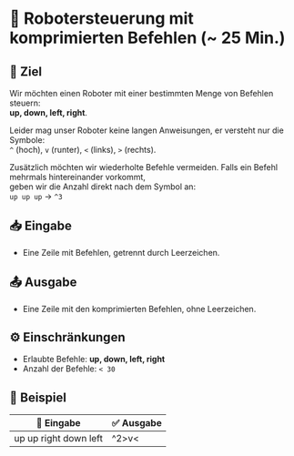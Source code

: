# 🤖 Robotersteuerung mit komprimierten Befehlen (~ 25 Min.)

## 🎯 Ziel
Wir möchten einen Roboter mit einer bestimmten Menge von Befehlen steuern:  
**up, down, left, right**.

Leider mag unser Roboter keine langen Anweisungen, er versteht nur die Symbole:  
`^` (hoch), `v` (runter), `<` (links), `>` (rechts).

Zusätzlich möchten wir wiederholte Befehle vermeiden. Falls ein Befehl mehrmals hintereinander vorkommt,  
geben wir die Anzahl direkt nach dem Symbol an:  
`up up up` → `^3`

## 📥 Eingabe
- Eine Zeile mit Befehlen, getrennt durch Leerzeichen.

## 📤 Ausgabe
- Eine Zeile mit den komprimierten Befehlen, ohne Leerzeichen.

## ⚙️ Einschränkungen
- Erlaubte Befehle: **up, down, left, right**  
- Anzahl der Befehle: `< 30`

## 📌 Beispiel

| 📝 Eingabe | ✅ Ausgabe |
|------------|-----------|
| up up right down left | ^2>v< |
